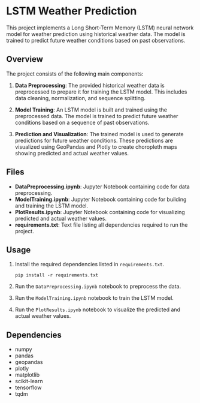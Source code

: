 # LSTM Weather Prediction

This project implements a Long Short-Term Memory (LSTM) neural network model for weather prediction using historical weather data. The model is trained to predict future weather conditions based on past observations.

## Overview

The project consists of the following main components:

1. **Data Preprocessing**: The provided historical weather data is preprocessed to prepare it for training the LSTM model. This includes data cleaning, normalization, and sequence splitting.

2. **Model Training**: An LSTM model is built and trained using the preprocessed data. The model is trained to predict future weather conditions based on a sequence of past observations.

3. **Prediction and Visualization**: The trained model is used to generate predictions for future weather conditions. These predictions are visualized using GeoPandas and Plotly to create choropleth maps showing predicted and actual weather values.

## Files

- **DataPreprocessing.ipynb**: Jupyter Notebook containing code for data preprocessing.
- **ModelTraining.ipynb**: Jupyter Notebook containing code for building and training the LSTM model.
- **PlotResults.ipynb**: Jupyter Notebook containing code for visualizing predicted and actual weather values.
- **requirements.txt**: Text file listing all dependencies required to run the project.

## Usage

1. Install the required dependencies listed in `requirements.txt`.
    ```
    pip install -r requirements.txt
    ```

2. Run the `DataPreprocessing.ipynb` notebook to preprocess the data.
3. Run the `ModelTraining.ipynb` notebook to train the LSTM model.
4. Run the `PlotResults.ipynb` notebook to visualize the predicted and actual weather values.

## Dependencies

- numpy
- pandas
- geopandas
- plotly
- matplotlib
- scikit-learn
- tensorflow
- tqdm


